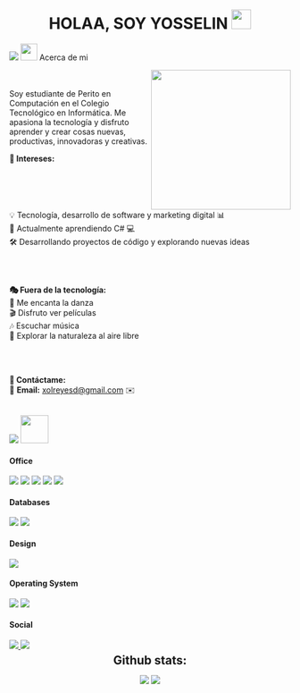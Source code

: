  <h1 align="center">
 

 
<h1 align="center"> HOLAA, SOY YOSSELIN <img src="https://media.giphy.com/media/hvRJCLFzcasrR4ia7z/giphy.gif" width="35"></h1>
<p align="center">
</p>


<img src="https://user-images.githubusercontent.com/73097560/115834477-dbab4500-a447-11eb-908a-139a6edaec5c.gif">
<img src="https://media.giphy.com/media/ObNTw8Uzwy6KQ/giphy.gif" width="30px">&nbsp;Acerca de mi

<picture> <img align="right" src="https://github.com/7oSkaaa/7oSkaaa/blob/main/Images/Right_Side.gif?raw=true" width = 250px></picture>

<br><br>
 Soy estudiante de Perito en Computación en el Colegio Tecnológico en Informática. Me apasiona la tecnología y disfruto aprender y crear cosas nuevas, productivas, innovadoras y creativas.

<strong>🚀 Intereses:</strong>  
<span style="display: inline-flex; align-items: center; gap: 15px;">
  💡 Tecnología, desarrollo de software y marketing digital 📊  
  📌 Actualmente aprendiendo C# 💻  
  🛠️ Desarrollando proyectos de código y explorando nuevas ideas  
</span>

<br><br>

<strong>🎭 Fuera de la tecnología:</strong>  
<span style="display: inline-flex; align-items: center; gap: 15px;">
  💃 Me encanta la danza  
  🎬 Disfruto ver películas  
  🎶 Escuchar música  
  🌿 Explorar la naturaleza al aire libre  
</span>

<br><br>

<strong>📩 Contáctame:</strong>  
📧 <strong>Email:</strong> <a href="mailto:xolreyesd@gmail.com">xolreyesd@gmail.com</a> ✉️

<br>


<img src="https://user-images.githubusercontent.com/73097560/115834477-dbab4500-a447-11eb-908a-139a6edaec5c.gif">
  <su




 




## <picture><img src = "https://github.com/7oSkaaa/7oSkaaa/blob/main/Images/about_me.gif?raw=true" width = 50px></picture> 

</span>
<h4> Office </h4>
<span>
  <img src="https://img.shields.io/badge/Microsoft-0078D4?style=for-the-badge&logo=microsoft&logoColor=white">
  <img src="https://img.shields.io/badge/Microsoft_Access-A4373A?style=for-the-badge&logo=microsoft-access&logoColor=white">
    <img src="https://img.shields.io/badge/Microsoft_Excel-217346?style=for-the-badge&logo=microsoft-excel&logoColor=white">
 <img src="https://img.shields.io/badge/Microsoft_PowerPoint-B7472A?style=for-the-badge&logo=microsoft-powerpoint&logoColor=white">
<img src="https://img.shields.io/badge/Microsoft_Word-2B579A?style=for-the-badge&logo=microsoft-word&logoColor=white">
 
</span>





<h4> Databases </h4>
<span>
  <img src="https://img.shields.io/badge/MySQL-00000F?style=for-the-badge&logo=mysql&logoColor=white">
  <img src="https://img.shields.io/badge/mysql-4479A1.svg?style=for-the-badge&logo=mysql&logoColor=white">
</span>

<h4>  Design </h4>
<span>

<img src="https://img.shields.io/badge/Canva-%2300C4CC.svg?style=for-the-badge&logo=Canva&logoColor=white">


<h4> Operating System </h4>
<span>
  <img src="https://img.shields.io/badge/Android-3DDC84?style=for-the-badge&logo=android&logoColor=white">
  <img src="https://img.shields.io/badge/Windows%2011-%230079d5.svg?style=for-the-badge&logo=Windows%2011&logoColor=white">

</span>

<h4> Social </h4>
<span>

 <a href = "https://www.facebook.com/share/1ELPNfwF3g/">
 <img src="https://img.shields.io/badge/Facebook-%231877F2.svg?style=for-the-badge&logo=Facebook&logoColor=white">
  <a/>

  

   <a href = "https://www.instagram.com/dayan_xreyes?igsh=MTBkczh3Nm5yaThieA==">
  <img src="https://img.shields.io/badge/Instagram-%23E4405F.svg?style=for-the-badge&logo=Instagram&logoColor=white">
  <a/>
   

</span>

<div align="center">
<h2 align="center" style="margin: 5px 10px;">Github stats:</h2> 
 
[![](https://github-readme-stats.vercel.app/api?username=YosseLIN123&show_icons=true&theme=tokyonight&hide_border=true&locale=en)](https://github.com/YosseLIN123)
[![](https://github-readme-streak-stats.herokuapp.com/?user=YosseLIN123&theme=material-palenight)](https://github.com/YosseLIN123)
</div>




